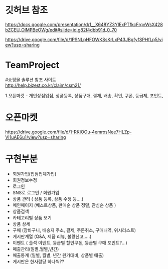# 깃허브 참조
https://docs.google.com/presentation/d/1__X648YZ3YIExPTfkcFrqvWsX428bZCEU_OlMPBeOWg/edit#slide=id.g82f4dbb91d_0_70

https://drive.google.com/file/d/1PSNLpHFOWKSsKrLxP43JBgfyfSPHfLp5/view?usp=sharing

# TeamProject
#쇼핑몰 솔루션 참조 사이트  
http://help.bizest.co.kr/claim/csm21/  

1.오픈마켓 - 개인상점입점, 상품등록, 상품구매, 결재, 배송, 확인, 쿠폰, 등급제, 포인트,  

# 오픈마켓
https://drive.google.com/file/d/1-RKiOOu-4emrxsNee7HLZp-Vl1uAE6u1/view?usp=sharing

# 구현부분
- 회원가입(입점업체가입)  
- 회원정보수정  
- 로그인  
- SNS로 로그인 / 회원가입  
- 상품 관리 ( 상품 등록, 상품 수정 등....)  
- 메인페이지  (베스트상품, 판매순 상품 정렬, 관심순 상품 )  
- 상품검색  
- 카테고리별 상품 보기  
- 상품 상세  
- 구매 (장바구니, 배송지 주소, 결제, 주문취소, 구매내역, 위시리스트)  
- 게시판계열 (Q&A, 제품 리뷰, 불량신고,....)  
- 이벤트 ( 출석 이벤트, 등급별 할인쿠폰, 등급별 구매 포인트?...)  
- 매출관리(일별,월별,년간)  
- 매출통계 (일별, 월별, 년간 원가대비, 상품별 매출)
- 게시판은 한사람당 하나씩??
